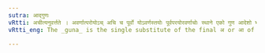 ```yaml
---
sutra: आद्गुणः
vRtti: अचीत्यनुवर्त्तते । अवर्णात्परोयोऽच् अचि च पूर्वो योऽवर्णस्तयोः पूर्वपरयोरवर्णाचोः स्थाने एको गुण आदेशो भवति ॥
vRtti_eng: The _guna_ is the single substitute of the final अ or आ of a preceding word and the simple vowel of the succeeding (अ or आ + a vowels = _guna_).

---
```

